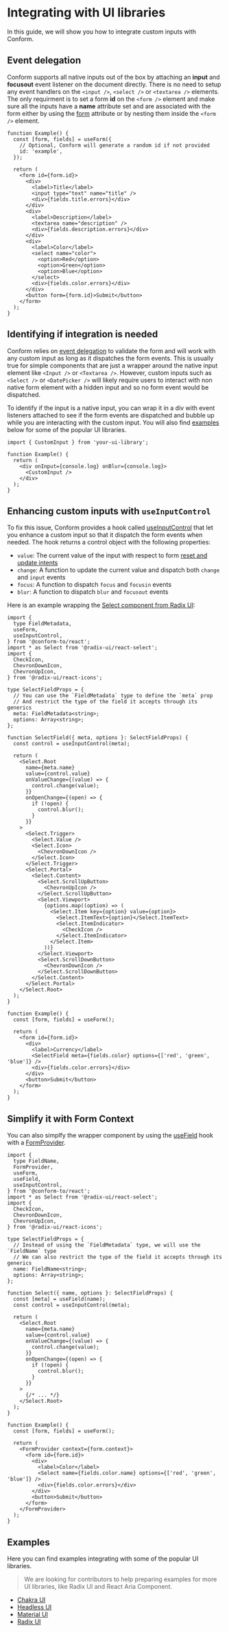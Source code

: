 # Integrating with UI libraries

In this guide, we will show you how to integrate custom inputs with Conform.

## Event delegation

Conform supports all native inputs out of the box by attaching an **input** and **focusout** event listener on the document directly. There is no need to setup any event handlers on the `<input />`, `<select />` or `<textarea />` elements. The only requirment is to set a form **id** on the `<form />` element and make sure all the inputs have a **name** attribute set and are associated with the form either by using the [form](https://developer.mozilla.org/en-US/docs/Web/HTML/Element/input#form) attribute or by nesting them inside the `<form />` element.

```tsx
function Example() {
  const [form, fields] = useForm({
    // Optional, Conform will generate a random id if not provided
    id: 'example',
  });

  return (
    <form id={form.id}>
      <div>
        <label>Title</label>
        <input type="text" name="title" />
        <div>{fields.title.errors}</div>
      </div>
      <div>
        <label>Description</label>
        <textarea name="description" />
        <div>{fields.description.errors}</div>
      </div>
      <div>
        <label>Color</label>
        <select name="color">
          <option>Red</option>
          <option>Green</option>
          <option>Blue</option>
        </select>
        <div>{fields.color.errors}</div>
      </div>
      <button form={form.id}>Submit</button>
    </form>
  );
}
```

## Identifying if integration is needed

Conform relies on [event delegation](#event-delegation) to validate the form and will work with any custom input as long as it dispatches the form events. This is usually true for simple components that are just a wrapper around the native input element like `<Input />` or `<Textarea />`. However, custom inputs such as `<Select />` or `<DatePicker />` will likely require users to interact with non native form element with a hidden input and so no form event would be dispatched.

To identify if the input is a native input, you can wrap it in a div with event listeners attached to see if the form events are dispatched and bubble up while you are interacting with the custom input. You will also find [examples](#examples) below for some of the popular UI libraries.

```tsx
import { CustomInput } from 'your-ui-library';

function Example() {
  return (
    <div onInput={console.log} onBlur={console.log}>
      <CustomInput />
    </div>
  );
}
```

## Enhancing custom inputs with `useInputControl`

To fix this issue, Conform provides a hook called [useInputControl](../api/react/useInputControl.md) that let you enhance a custom input so that it dispatch the form events when needed. The hook returns a control object with the following properties:

- `value`: The current value of the input with respect to form [reset and update intents](../intent-button.md#reset-and-update-intent)
- `change`: A function to update the current value and dispatch both `change` and `input` events
- `focus`: A function to dispatch `focus` and `focusin` events
- `blur`: A function to dispatch `blur` and `focusout` events

Here is an example wrapping the [Select component from Radix UI](https://www.radix-ui.com/primitives/docs/components/select):

```tsx
import {
  type FieldMetadata,
  useForm,
  useInputControl,
} from '@conform-to/react';
import * as Select from '@radix-ui/react-select';
import {
  CheckIcon,
  ChevronDownIcon,
  ChevronUpIcon,
} from '@radix-ui/react-icons';

type SelectFieldProps = {
  // You can use the `FieldMetadata` type to define the `meta` prop
  // And restrict the type of the field it accepts through its generics
  meta: FieldMetadata<string>;
  options: Array<string>;
};

function SelectField({ meta, options }: SelectFieldProps) {
  const control = useInputControl(meta);

  return (
    <Select.Root
      name={meta.name}
      value={control.value}
      onValueChange={(value) => {
        control.change(value);
      }}
      onOpenChange={(open) => {
        if (!open) {
          control.blur();
        }
      }}
    >
      <Select.Trigger>
        <Select.Value />
        <Select.Icon>
          <ChevronDownIcon />
        </Select.Icon>
      </Select.Trigger>
      <Select.Portal>
        <Select.Content>
          <Select.ScrollUpButton>
            <ChevronUpIcon />
          </Select.ScrollUpButton>
          <Select.Viewport>
            {options.map((option) => (
              <Select.Item key={option} value={option}>
                <Select.ItemText>{option}</Select.ItemText>
                <Select.ItemIndicator>
                  <CheckIcon />
                </Select.ItemIndicator>
              </Select.Item>
            ))}
          </Select.Viewport>
          <Select.ScrollDownButton>
            <ChevronDownIcon />
          </Select.ScrollDownButton>
        </Select.Content>
      </Select.Portal>
    </Select.Root>
  );
}

function Example() {
  const [form, fields] = useForm();

  return (
    <form id={form.id}>
      <div>
        <label>Currency</label>
        <SelectField meta={fields.color} options={['red', 'green', 'blue']} />
        <div>{fields.color.errors}</div>
      </div>
      <button>Submit</button>
    </form>
  );
}
```

## Simplify it with Form Context

You can also simplfy the wrapper component by using the [useField](../api/react/useField.md) hook with a [FormProvider](../api/react/FormProvider.md).

```tsx
import {
  type FieldName,
  FormProvider,
  useForm,
  useField,
  useInputControl,
} from '@conform-to/react';
import * as Select from '@radix-ui/react-select';
import {
  CheckIcon,
  ChevronDownIcon,
  ChevronUpIcon,
} from '@radix-ui/react-icons';

type SelectFieldProps = {
  // Instead of using the `FieldMetadata` type, we will use the `FieldName` type
  // We can also restrict the type of the field it accepts through its generics
  name: FieldName<string>;
  options: Array<string>;
};

function Select({ name, options }: SelectFieldProps) {
  const [meta] = useField(name);
  const control = useInputControl(meta);

  return (
    <Select.Root
      name={meta.name}
      value={control.value}
      onValueChange={(value) => {
        control.change(value);
      }}
      onOpenChange={(open) => {
        if (!open) {
          control.blur();
        }
      }}
    >
      {/* ... */}
    </Select.Root>
  );
}

function Example() {
  const [form, fields] = useForm();

  return (
    <FormProvider context={form.context}>
      <form id={form.id}>
        <div>
          <label>Color</label>
          <Select name={fields.color.name} options={['red', 'green', 'blue']} />
          <div>{fields.color.errors}</div>
        </div>
        <button>Submit</button>
      </form>
    </FormProvider>
  );
}
```

## Examples

Here you can find examples integrating with some of the popular UI libraries.

> We are looking for contributors to help preparing examples for more UI libraries, like Radix UI and React Aria Component.

- [Chakra UI](../../examples/chakra-ui/)
- [Headless UI](../../examples/headless-ui/)
- [Material UI](../../examples/material-ui/)
- [Radix UI](../../examples/radix-ui/)
